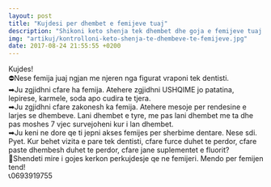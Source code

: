 ```yaml
---
layout: post
title: "Kujdesi per dhembet e femijeve tuaj"
description: "Shikoni keto shenja tek dhembet dhe goja e femijeve tuaj me kujdes"
img: "artikuj/kontrolloni-keto-shenja-te-dhembeve-te-femijeve.jpg"
date: 2017-08-24 21:55:55 +0200
---
```


<p>
Kujdes!
<br/>
⛔Nese femija juaj ngjan me njeren nga figurat vraponi tek dentisti. 
<br/>
➡Ju zgjidhni cfare ha femija. Atehere zgjidhni USHQIME jo patatina, lepirese, karmele, soda apo cudira te tjera.
<br/>
➡Ju zgjidhni cfare zakonesh ka femija. Atehere mesoje per rendesine e larjes se dhembeve. Lani dhembet e tyre, me pas lani dhembet me ta dhe pas moshes 7 vjec survejoheni kur i lan dhembet.
<br/>
➡Ju keni ne dore qe ti jepni akses femijes per sherbime dentare. Nese sdi. Pyet. Kur behet vizita e pare tek dentisti, cfare furce duhet te perdor, cfare paste dhembesh duhet te perdor, cfare jane suplementet e fluorit? 
<br/>
👶Shendeti mire i gojes kerkon perkujdesje qe ne femijeri. Mendo per femijen tend! 
<br/>
📞0693919755
</p>